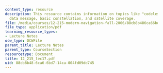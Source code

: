 ```yaml
---
content_type: resource
description: This resource contains information on topics like "codeless" tracking,
  data message, basic constellation, and satellite coverage.
file: /media/courses/12-215-modern-navigation-fall-2006/88cb8b486ca66bd714ca004fd09dd745_12_215_lec17.pdf
file_type: application/pdf
learning_resource_types:
- Lecture Notes
ocw_type: OCWFile
parent_title: Lecture Notes
parent_type: CourseSection
resourcetype: Document
title: 12_215_lec17.pdf
uid: 88cb8b48-6ca6-6bd7-14ca-004fd09dd745
---
```

